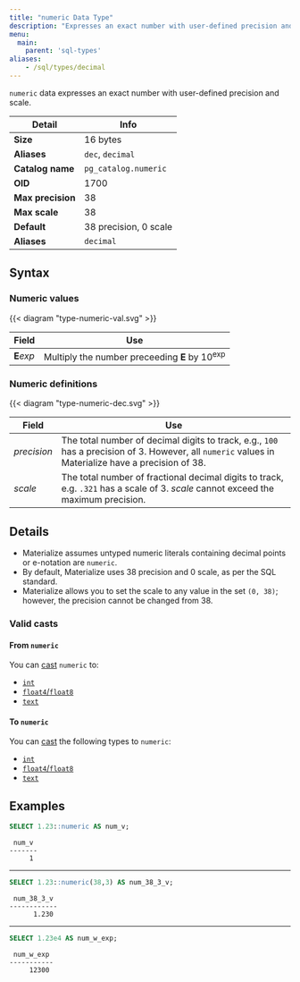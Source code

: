 ```yaml
---
title: "numeric Data Type"
description: "Expresses an exact number with user-defined precision and scale"
menu:
  main:
    parent: 'sql-types'
aliases:
    - /sql/types/decimal
---
```


`numeric` data expresses an exact number with user-defined precision and scale.

Detail | Info
-------|------
**Size** | 16 bytes
**Aliases** | `dec`, `decimal`
**Catalog name** | `pg_catalog.numeric`
**OID** | 1700
**Max precision** | 38
**Max scale** | 38
**Default** | 38 precision, 0 scale
**Aliases** | `decimal`

## Syntax

### Numeric values

{{< diagram "type-numeric-val.svg" >}}

Field | Use
------|-----------
**E**_exp_ | Multiply the number preceeding **E** by 10<sup>exp</sup>

### Numeric definitions

{{< diagram "type-numeric-dec.svg" >}}

Field | Use
------|-----------
_precision_ | The total number of decimal digits to track, e.g., `100` has a precision of 3. However, all `numeric` values in Materialize have a precision of 38.
_scale_ | The total number of fractional decimal digits to track, e.g. `.321` has a scale of 3. _scale_ cannot exceed the maximum precision.

## Details

- Materialize assumes untyped numeric literals containing decimal points or
  e-notation are `numeric`.
- By default, Materialize uses 38 precision and 0 scale, as per the SQL
  standard.
- Materialize allows you to set the scale to any value in the set `(0, 38)`;
  however, the precision cannot be changed from 38.

### Valid casts

#### From `numeric`

You can [cast](../../functions/cast) `numeric` to:

- [`int`](../int)
- [`float4`/`float8`](../float)
- [`text`](../text)

#### To `numeric`

You can [cast](../../functions/cast) the following types to `numeric`:

- [`int`](../int)
- [`float4`/`float8`](../float)
- [`text`](../text)

## Examples

```sql
SELECT 1.23::numeric AS num_v;
```
```nofmt
 num_v
-------
     1
```
<hr/>

```sql
SELECT 1.23::numeric(38,3) AS num_38_3_v;
```
```nofmt
 num_38_3_v
------------
      1.230
```

<hr/>

```sql
SELECT 1.23e4 AS num_w_exp;
```
```nofmt
 num_w_exp
-----------
     12300
```

